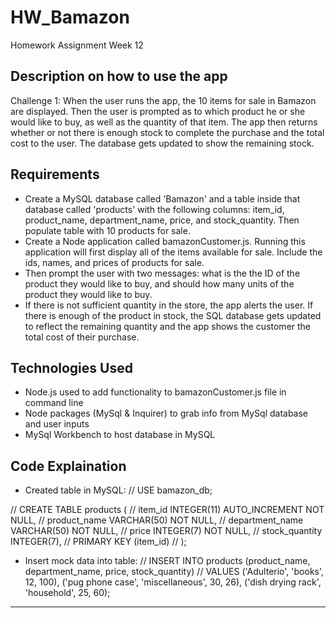 # HW_Bamazon
Homework Assignment Week 12

## Description on how to use the app
Challenge 1: When the user runs the app, the 10 items for sale in Bamazon are displayed. Then the user is prompted as to which product he or she would like to buy, as well as the quantity of that item.  The app then returns whether or not there is enough stock to complete the purchase and the total cost to the user.  The database gets updated to show the remaining stock.

## Requirements

- Create a MySQL database called 'Bamazon' and a table inside that database called 'products' with the following columns: item_id, product_name, department_name, price, and stock_quantity. Then populate table with 10 products for sale.
- Create a Node application called bamazonCustomer.js. Running this application will first display all of the items available for sale. Include the ids, names, and prices of products for sale.
- Then prompt the user with two messages: what is the the ID of the product they would like to buy, and should how many units of the product they would like to buy.
- If there is not sufficient quantity in the store, the app alerts the user.  If there is enough of the product in stock, the SQL database gets updated to reflect the remaining quantity and the app shows the customer the total cost of their purchase.

## Technologies Used

- Node.js used to add functionality to bamazonCustomer.js file in command line
- Node packages (MySql & Inquirer) to grab info from MySql database and user inputs
- MySql Workbench to host database in MySQL


## Code Explaination
- Created table in MySQL: 
// USE bamazon_db;

// CREATE TABLE products (
//  item_id INTEGER(11) AUTO_INCREMENT NOT NULL,
//  product_name VARCHAR(50) NOT NULL,
//  department_name VARCHAR(50) NOT NULL,
//  price INTEGER(7) NOT NULL,
//  stock_quantity INTEGER(7),
//  PRIMARY KEY (item_id)
// );

- Insert mock data into table:
// INSERT INTO products (product_name, department_name, price, stock_quantity) 
// VALUES ('Adulterio', 'books', 12, 100), ('pug phone case', 'miscellaneous', 30, 26), ('dish drying rack', 'household', 25, 60);

-------------





